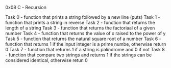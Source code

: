 0x08 C - Recursion

Task 0 - function that prints a string followed by a new line (puts)
Task 1 - function that prints a string in reverse
Task 2 - function that returns the length of a string
Task 3 - function that returns the factoriaal of a given number
Task 4 - function that returns the value of x raised to the power of y
Task 5 - function that returns the natural square root of a number
Task 6 - function that returns 1 if the input integer is a prime numbe, otherwise return 0
Task 7 - function that returns 1 if a string is palindrome and 0 if not
Task 8 - function that compare two strings and returns 1 if the strings can be considered identical, otherwise retun 0